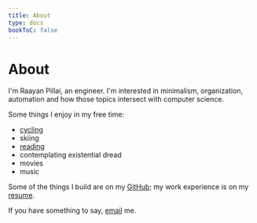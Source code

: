 ```yaml
---
title: About
type: docs
bookToC: false
---
```


# About

I'm Raayan Pillai, an engineer. I'm interested in minimalism, organization, automation and how those topics intersect with computer science.

Some things I enjoy in my free time:
- [cycling](https://www.strava.com/athletes/48514871/heatmaps/56cfebe#11/40.78054/-73.91602)
- skiing
- [reading](https://www.goodreads.com/user/show/20790159-raayan-pillai)
- contemplating existential dread
- movies
- music

Some of the things I build are on my [GitHub](https://github.com/raayan); my work experience is on my [resume](/resume/resume.pdf). 

If you have something to say, [email](mailto:raayan@raayanpillai.com) me.


